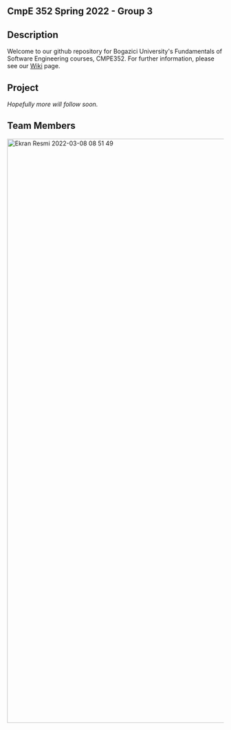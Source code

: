 ## CmpE 352 Spring 2022 - Group 3

## Description
Welcome to our github repository for Bogazici University's Fundamentals of Software Engineering courses, CMPE352. For further information, please see our [Wiki](https://github.com/bounswe/bounswe2022group3/wiki) page.

## Project
_Hopefully more will follow soon._

## Team Members
<img width="1357" alt="Ekran Resmi 2022-03-08 08 51 49" src="https://user-images.githubusercontent.com/74921213/157174950-114913b6-5258-40d2-a51c-f78a3fb5afa5.png">
